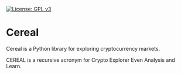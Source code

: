 [![License: GPL v3](https://img.shields.io/badge/License-GPLv3-blue.svg)](/LICENSE)

# Cereal

Cereal is a Python library for exploring cryptocurrency markets.

CEREAL is a recursive acronym for Crypto Explorer Even Analysis and Learn.
